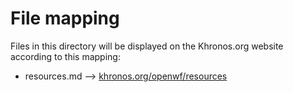 # File mapping
Files in this directory will be displayed on the Khronos.org website according to this mapping:

* resources.md --> [khronos.org/openwf/resources](https://www.khronos.org/openwf/resources)

